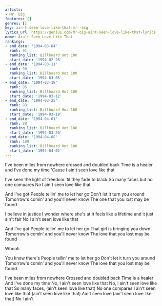 ```yaml
---
artists:
- Mr. Big
features: []
genres: []
key: ain-t-seen-love-like-that-mr--big
lyrics_url: https://genius.com/Mr-big-aint-seen-love-like-that-lyrics
name: Ain't Seen Love Like That
rankings:
- end_date: '1994-03-04'
  rank: 91
  ranking_list: Billboard Hot 100
  start_date: '1994-02-26'
- end_date: '1994-03-11'
  rank: 90
  ranking_list: Billboard Hot 100
  start_date: '1994-03-05'
- end_date: '1994-03-18'
  rank: 85
  ranking_list: Billboard Hot 100
  start_date: '1994-03-12'
- end_date: '1994-03-25'
  rank: 83
  ranking_list: Billboard Hot 100
  start_date: '1994-03-19'
- end_date: '1994-04-01'
  rank: 88
  ranking_list: Billboard Hot 100
  start_date: '1994-03-26'
- end_date: '1994-04-08'
  rank: 100
  ranking_list: Billboard Hot 100
  start_date: '1994-04-02'
---
```

I've been miles from nowhere crossed and doubled back
Time is a healer and I've done my time
'Cause I ain't seen love like that

I've seen the light of freedom 'til they fade to black
So many faces but no one compares
No I ain't seen love like that

And I've got
People tellin' me to let her go
Don't let it turn you around
Tomorrow's comin' and you'll never know
The one that you lost may be found

I believe in justice
I wonder where she's at
It feels like a lifetime and it just ain't fair
No I ain't seen love like that

And I've got
People tellin' me to let her go
That girl is bringing you down
Tomorrow's comin' and you'll never know
The love that you lost may be found

Whooh

You know there's
People tellin' me to let her go
Don't let it turn you around
Tomorrow's comin' and you'll never know
The love that you lost may be found

I've been miles from nowhere
Crossed and doubled back
Time is a healer And I've done my time
No, I ain't seen love like that
No, I ain't seen love like that
So many faces, (ain't seen love like that)
No one compares
I ain't seen love like that (ain't seen love like that)
Ain't seen love (ain't seen love like that)
No I ain't
